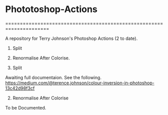 # Phototoshop-Actions
=====================================================================

A repository for Terry Johnson's Photoshop Actions (2 to date).

1. Split
2. Renormalise After Colorise.

1. Split

Awaiting full documentaion. See the following.
https://medium.com/@terence.johnson/colour-inversion-in-photoshop-13c42d98f3cf

2. Renormalise After Colorise 

To be Documented.


